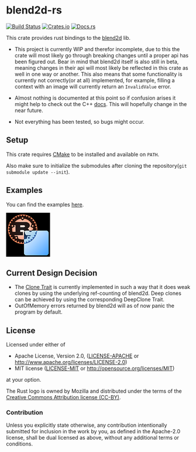 # blend2d-rs

[![Build Status](https://travis-ci.com/Veykril/blend2d-rs.svg?branch=master)](https://travis-ci.com/Veykril/blend2d-rs)
[![Crates.io](https://img.shields.io/crates/v/blend2d.svg)](https://crates.io/crates/blend2d)
[![Docs.rs](https://docs.rs/blend2d/badge.svg)](https://docs.rs/blend2d)

This crate provides rust bindings to the 
[blend2d](https://github.com/blend2d/blend2d) lib.

- This project is currently WIP and therefor incomplete, due to this the crate
will most likely go through breaking changes until a proper api has been
figured out. Bear in mind that blend2d itself is also still in beta,
meaning changes in their api will most likely be reflected in this crate
as well in one way or another. This also means that some functionality
is currently not correctly(or at all) implemented, for example, filling
a context with an image will currently return an `InvalidValue` error.

- Almost nothing is documented at this point so if confusion arises it
might help to check out the C++ 
[docs](https://blend2d.com/api/index.html). 
This will hopefully change in the near future.

- Not everything has been tested, so bugs might occur.

## Setup

This crate requires [CMake](https://cmake.org/) to be installed and available on `PATH`.

Also make sure to initialize the submodules after cloning the repository(`git submodule update --init`).

## Examples

You can find the examples [here](./examples).

[![rust_bl_logo](./assets/rust_bl_logo.png)](./examples/rust_bl_logo.rs)

## Current Design Decision
- The [Clone Trait](https://doc.rust-lang.org/std/clone/trait.Clone.html)
is currently implemented in such a way that it does weak clones by using
the underlying ref-counting of blend2d. Deep clones can be achieved by 
using the corresponding DeepClone Trait.
- OutOfMemory errors returned by blend2d will as of now panic the 
program by default.
## License

Licensed under either of

 * Apache License, Version 2.0, ([LICENSE-APACHE](LICENSE-APACHE) or http://www.apache.org/licenses/LICENSE-2.0)
 * MIT license ([LICENSE-MIT](LICENSE-MIT) or http://opensource.org/licenses/MIT)

at your option.

The Rust logo is owned by Mozilla and distributed under the terms of the
[Creative Commons Attribution license (CC-BY)](https://creativecommons.org/licenses/by/4.0/).

### Contribution


Unless you explicitly state otherwise, any contribution intentionally
submitted for inclusion in the work by you, as defined in the Apache-2.0
license, shall be dual licensed as above, without any additional terms or
conditions.
